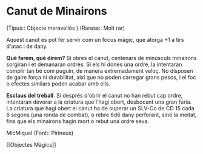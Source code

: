 # Canut de Minairons

(Tipus:: Objecte meravellós ) (Raresa:: Molt rar)

Aquest canut es pot fer servir com un focus màgic, que atorga +1 a tirs d'atac i de dany.

**Què farem, què direm?** Si obres el canut, centenars de minúsculs minairons sorgiran i et demanaran ordres. Si els hi dones una ordre, la intentaran complir tan bé com puguin, de manera extremadament veloç. No disposen de gaire força ni durabilitat, així que no poden carregar grans pesos, i el foc o efectes similars poden acabar amb ells.

**Esclaus del treball**. Si després d'obrir el canut no han rebut cap ordre, intentaran devorar a la criatura que l'hagi obert, desbocant una gran fúria. La criatura que hagi obert el canut ha de superar un SLV-Co de CD 15 cada 6 segons (una ronda de combat), o rebre 6d6 dany perforant, sinó la meitat, fins que els minairons hagin mort o rebut una ordre seva.

MicMiquel (Font:: Pirineus)

[[Objectes Màgics]]
